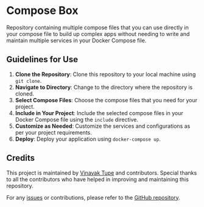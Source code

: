 # Compose Box

Repository containing multiple compose files that you can use directly in your compose file to build up complex apps without needing to write and maintain multiple services in your Docker Compose file.

## Guidelines for Use

1. **Clone the Repository**: Clone this repository to your local machine using `git clone`.
2. **Navigate to Directory**: Change to the directory where the repository is cloned.
3. **Select Compose Files**: Choose the compose files that you need for your project.
4. **Include in Your Project**: Include the selected compose files in your Docker Compose file using the `include` directive.
5. **Customize as Needed**: Customize the services and configurations as per your project requirements.
6. **Deploy**: Deploy your application using `docker-compose up`.

## Credits

This project is maintained by [Vinayak Tupe](https://github.com/vinayaktupe) and contributors. Special thanks to all the contributors who have helped in improving and maintaining this repository.

For any [issues](https://github.com/vinayaktupe/compose-box/issues) or contributions, please refer to the [GitHub repository](https://github.com/vinayaktupe/compose-box).